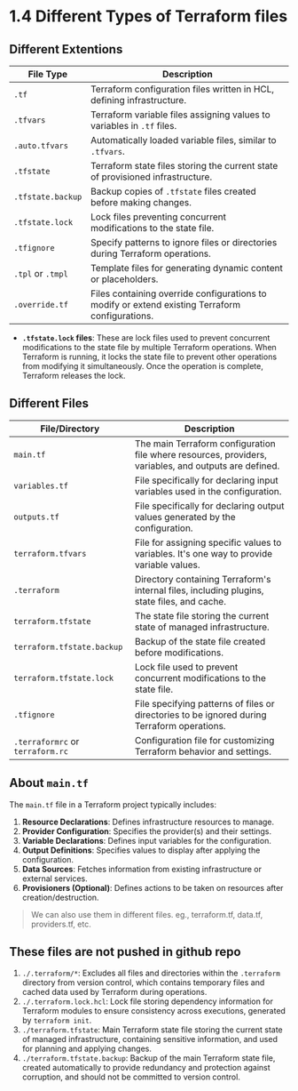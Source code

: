 # 1.4 Different Types of Terraform files

## Different Extentions

| File Type         | Description                                                                                     |
| ----------------- | ----------------------------------------------------------------------------------------------- |
| `.tf`             | Terraform configuration files written in HCL, defining infrastructure.                          |
| `.tfvars`         | Terraform variable files assigning values to variables in `.tf` files.                          |
| `.auto.tfvars`    | Automatically loaded variable files, similar to `.tfvars`.                                      |
| `.tfstate`        | Terraform state files storing the current state of provisioned infrastructure.                  |
| `.tfstate.backup` | Backup copies of `.tfstate` files created before making changes.                                |
| `.tfstate.lock`   | Lock files preventing concurrent modifications to the state file.                               |
| `.tfignore`       | Specify patterns to ignore files or directories during Terraform operations.                    |
| `.tpl` or `.tmpl` | Template files for generating dynamic content or placeholders.                                  |
| `.override.tf`    | Files containing override configurations to modify or extend existing Terraform configurations. |

- **`.tfstate.lock` files**: These are lock files used to prevent concurrent modifications to the state file by multiple Terraform operations. When Terraform is running, it locks the state file to prevent other operations from modifying it simultaneously. Once the operation is complete, Terraform releases the lock.

## Different Files

| File/Directory                   | Description                                                                                           |
| -------------------------------- | ----------------------------------------------------------------------------------------------------- |
| `main.tf`                        | The main Terraform configuration file where resources, providers, variables, and outputs are defined. |
| `variables.tf`                   | File specifically for declaring input variables used in the configuration.                            |
| `outputs.tf`                     | File specifically for declaring output values generated by the configuration.                         |
| `terraform.tfvars`               | File for assigning specific values to variables. It's one way to provide variable values.             |
| `.terraform`                     | Directory containing Terraform's internal files, including plugins, state files, and cache.           |
| `terraform.tfstate`              | The state file storing the current state of managed infrastructure.                                   |
| `terraform.tfstate.backup`       | Backup of the state file created before modifications.                                                |
| `terraform.tfstate.lock`         | Lock file used to prevent concurrent modifications to the state file.                                 |
| `.tfignore`                      | File specifying patterns of files or directories to be ignored during Terraform operations.           |
| `.terraformrc` or `terraform.rc` | Configuration file for customizing Terraform behavior and settings.                                   |

## About `main.tf`

The `main.tf` file in a Terraform project typically includes:

1.  **Resource Declarations**: Defines infrastructure resources to manage.
2.  **Provider Configuration**: Specifies the provider(s) and their settings.
3.  **Variable Declarations**: Defines input variables for the configuration.
4.  **Output Definitions**: Specifies values to display after applying the configuration.
5.  **Data Sources**: Fetches information from existing infrastructure or external services.
6.  **Provisioners (Optional)**: Defines actions to be taken on resources after creation/destruction.

> We can also use them in different files. eg., terraform.tf, data.tf, providers.tf, etc.

## These files are not pushed in github repo

1.  `./.terraform/*`: Excludes all files and directories within the `.terraform` directory from version control, which contains temporary files and cached data used by Terraform during operations.
2.  `./.terraform.lock.hcl`: Lock file storing dependency information for Terraform modules to ensure consistency across executions, generated by `terraform init`.
3.  `./terraform.tfstate`: Main Terraform state file storing the current state of managed infrastructure, containing sensitive information, and used for planning and applying changes.
4.  `./terraform.tfstate.backup`: Backup of the main Terraform state file, created automatically to provide redundancy and protection against corruption, and should not be committed to version control.
